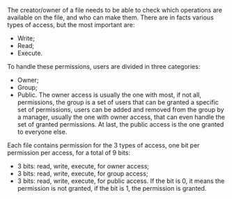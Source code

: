 The creator/owner of a file needs to be able to check which operations are available on the file, and who can make them. There are  in facts various types of access, but the most important are:
- Write;
- Read;
- Execute.

To handle these permissions, users are divided in three categories:
- Owner;
- Group;
- Public.
The owner access is usually the one with most, if not all, permissions, the group is a set of users that can be granted a specific set of permissions, users can be added and removed from the group by a manager, usually the one with owner access, that can even handle the set of granted permissions. At last, the public access is the one granted to everyone else.

Each file contains permission for the 3 types of access, one bit per permission per access, for a total of 9 bits:
- 3 bits: read, write, execute, for owner access;
- 3 bits: read, write, execute, for group access;
- 3 bits: read, write, execute, for public access.
If the bit is 0, it means the permission is not granted, if the bit is 1, the permission is granted.
